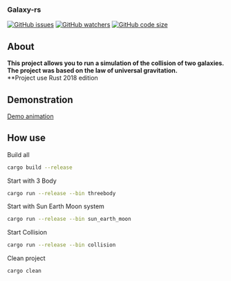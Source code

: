 ### Galaxy-rs
[![GitHub issues](https://img.shields.io/github/issues/dzosz/Galaxy-rs)](https://github.com/dzosz/Galaxy-rs/issues)
[![GitHub watchers](https://img.shields.io/github/watchers/dzosz/Galaxy-rs?style=social&label=Watch&maxAge=2592000)](https://github.com/dzosz/Galaxy-rs/watchers/)
[![GitHub code size](https://img.shields.io/github/languages/code-size/dzosz/Galaxy-rs?style=flat)](https://github.com/dzosz/Galaxy-rs)
## About
__This project allows you to run a simulation of the collision of two galaxies. The project was based on the law of universal gravitation.__<br>
**Project use Rust 2018 edition

## Demonstration
[Demo animation](https://www.youtube.com/watch?v=x62gOfZ9hCw&feature=emb_logo)

## How use
Build all
```bash
cargo build --release
```

Start with 3 Body
```bash
cargo run --release --bin threebody
```

Start with  Sun Earth Moon system
```bash
cargo run --release --bin sun_earth_moon
```

Start Collision
```bash
cargo run --release --bin collision
```

Clean project
```bash
cargo clean
```
